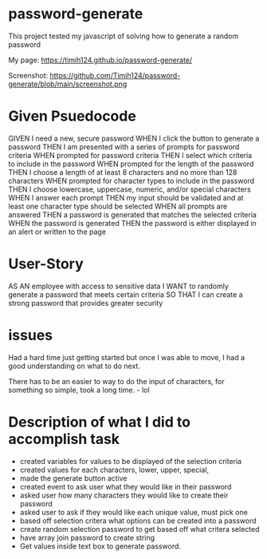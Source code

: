# password-generate

This project tested my javascript of solving how to generate a random password

My page: https://timih124.github.io/password-generate/ 

Screenshot: https://github.com/Timih124/password-generate/blob/main/screenshot.png


# Given Psuedocode 

GIVEN I need a new, secure password
WHEN I click the button to generate a password
THEN I am presented with a series of prompts for password criteria
WHEN prompted for password criteria
THEN I select which criteria to include in the password
WHEN prompted for the length of the password
THEN I choose a length of at least 8 characters and no more than 128 characters
WHEN prompted for character types to include in the password
THEN I choose lowercase, uppercase, numeric, and/or special characters
WHEN I answer each prompt
THEN my input should be validated and at least one character type should be selected
WHEN all prompts are answered
THEN a password is generated that matches the selected criteria
WHEN the password is generated
THEN the password is either displayed in an alert or written to the page

# User-Story 

AS AN employee with access to sensitive data
I WANT to randomly generate a password that meets certain criteria
SO THAT I can create a strong password that provides greater security


# issues 
Had a hard time just getting started but once I was able to move, I had a good understanding on what to do next.

There has to be an easier to way to do the input of characters, for something so simple, took a long time. - lol

# Description of what I did to accomplish task
- created variables for values to be displayed of the selection criteria
- created values for each characters, lower, upper, special,
- made the generate button active 
- created event to ask user what they would like in their password
- asked user how many characters they would like to create their password
- asked user to ask if they would like each unique value, must pick one
- based off selection critera what options can be created into a password
- create random selection password to get based off what critera selected
- have array join password to create string 
- Get values inside text box to generate password.